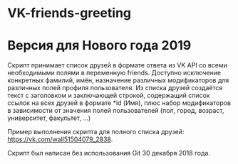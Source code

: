 # VK-friends-greeting
# Версия для Нового года 2019

Скрипт принимает список друзей в формате ответа из VK API со всеми необходимыми полями в переменную friends.
Доступно исключение конкретных фамилий, имён, назначение различных модификаторов для различных полей профиля пользователя.
Из списка друзей создаётся текст с заголовком и заключающей строкой, содержащий список ссылок на всех друзей в формате \*id (Имя),
плюс набор модификаторов в зависимости от значения полей пользователей (пол, город, возраст, университет, факультет, ...)

Пример выполнения скрипта для полного списка друзей: https://vk.com/wall51504079_2838.

Скрипт был написан без использования Git 30 декабря 2018 года.
